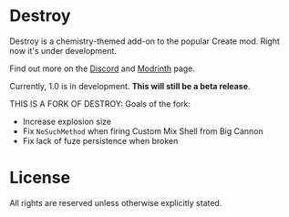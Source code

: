 # Destroy

Destroy is a chemistry-themed add-on to the popular Create mod. Right now it's under development.

Find out more on the [Discord](https://discord.gg/6EBJ3AzbHu) and [Modrinth](https://modrinth.com/mod/destroy/) page.

Currently, 1.0 is in development. **This will still be a beta release**.

THIS IS A FORK OF DESTROY:
Goals of the fork:
- Increase explosion size
- Fix `NoSuchMethod` when firing Custom Mix Shell from Big Cannon
- Fix lack of fuze persistence when broken

# License

All rights are reserved unless otherwise explicitly stated.


